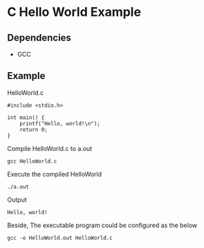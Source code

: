 # C Hello World Example

## Dependencies
* GCC

## Example

HelloWorld.c 
```
#include <stdio.h>
 
int main() {
    printf("Hello, world!\n");
    return 0;
}
```

Compile HelloWorld.c to a.out
```
gcc HelloWorld.c
```

Execute the compiled HelloWorld
```
./a.out
```

Output
```
Hello, world!
```

Beside, 
The executable program could be configured as the below
```
gcc -o HelloWorld.out HelloWorld.c
```

